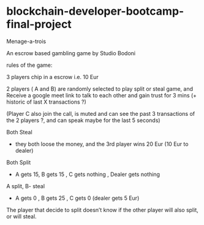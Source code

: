 # blockchain-developer-bootcamp-final-project

Menage-a-trois

An escrow based gambling game by Studio Bodoni 

rules of the game:

3 players chip in a escrow i.e. 10 Eur 

2 players  ( A and B) are randomly selected to play split or steal game, and Receive a google meet link to talk to each other and gain trust for 3 mins (+ historic of last X transactions ?)

(Player C also join the call, is muted and can see the past 3 transactions of the 2 players ?, and can speak maybe for the last 5 seconds)

Both Steal 
- they both loose the money, and the 3rd player wins 20 Eur (10 Eur to dealer)

Both Split 
- A gets 15, B gets 15 , C gets nothing , Dealer gets nothing 

A split,  B- steal 
- A gets 0 , B gets 25 , C gets 0 (dealer gets 5 Eur)

The player that decide to split doesn’t know if the other player will also split, or will steal. 

